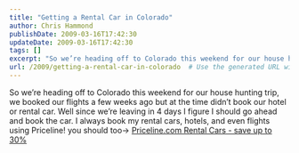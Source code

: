 ```yaml
---
title: "Getting a Rental Car in Colorado"
author: Chris Hammond
publishDate: 2009-03-16T17:42:30
updateDate: 2009-03-16T17:42:30
tags: []
excerpt: "So we’re heading off to Colorado this weekend for our house hunting trip, we booked our flights a few weeks ago but at the time didn’t book our hotel or rental car. Well since we’re leaving in 4 days I figure I should go ahead and book the car. I always book my rental cars, hotels, and even flights using Priceline! you should too-> Priceline.com Rental Cars - save up to 30% "
url: /2009/getting-a-rental-car-in-colorado  # Use the generated URL with year
---
```

<p>So we’re heading off to Colorado this weekend for our house hunting trip, we booked our flights a few weeks ago but at the time didn’t book our hotel or rental car. Well since we’re leaving in 4 days I figure I should go ahead and book the car. I always book my rental cars, hotels, and even flights using Priceline! you should too-> <a href="https://www.jdoqocy.com/click-1870147-10392971" target="_top">Priceline.com Rental Cars - save up to 30%</a> <img height="1" src="https://www.tqlkg.com/image-1870147-10392971" width="1" border="0" /></p>
